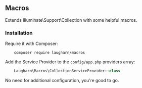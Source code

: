 ## Macros

Extends Illuminate\Support\Collection with some helpful macros.

### Installation

Require it with Composer:

```shell
    composer require laugharn/macros
```

Add the Service Provider to the `config/app.php` providers array:

```php
    Laugharn\Macros\CollectionServiceProvider::class
```

No need for additional configuration, you're good to go.
